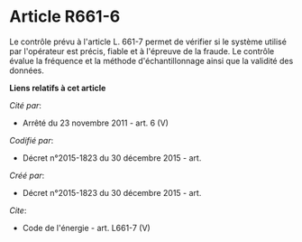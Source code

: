 # Article R661-6

Le contrôle prévu à l'article L. 661-7 permet de vérifier si le système utilisé par l'opérateur est précis, fiable et à
l'épreuve de la fraude. Le contrôle évalue la fréquence et la méthode d'échantillonnage ainsi que la validité des données.

**Liens relatifs à cet article**

_Cité par_:

  - Arrêté du 23 novembre 2011 - art. 6 (V)

_Codifié par_:

  - Décret n°2015-1823 du 30 décembre 2015 - art.

_Créé par_:

  - Décret n°2015-1823 du 30 décembre 2015 - art.

_Cite_:

  - Code de l'énergie - art. L661-7 (V)
